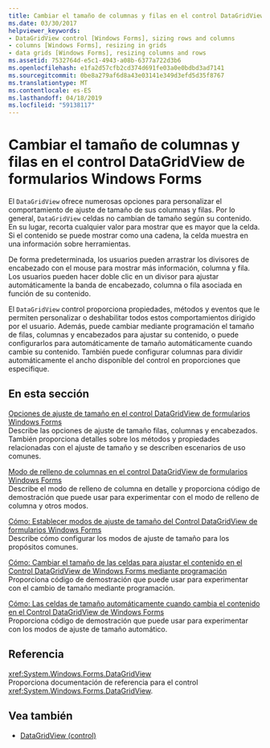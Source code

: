 ```yaml
---
title: Cambiar el tamaño de columnas y filas en el control DataGridView de formularios Windows Forms
ms.date: 03/30/2017
helpviewer_keywords:
- DataGridView control [Windows Forms], sizing rows and columns
- columns [Windows Forms], resizing in grids
- data grids [Windows Forms], resizing columns and rows
ms.assetid: 7532764d-e5c1-4943-a08b-6377a722d3b6
ms.openlocfilehash: e1fa2d57cfb2cd374d691fe03a0e0bdbd3ad7141
ms.sourcegitcommit: 0be8a279af6d8a43e03141e349d3efd5d35f8767
ms.translationtype: MT
ms.contentlocale: es-ES
ms.lasthandoff: 04/18/2019
ms.locfileid: "59138117"
---
```

# <a name="resizing-columns-and-rows-in-the-windows-forms-datagridview-control"></a>Cambiar el tamaño de columnas y filas en el control DataGridView de formularios Windows Forms
El `DataGridView` ofrece numerosas opciones para personalizar el comportamiento de ajuste de tamaño de sus columnas y filas. Por lo general, `DataGridView` celdas no cambian de tamaño según su contenido. En su lugar, recorta cualquier valor para mostrar que es mayor que la celda. Si el contenido se puede mostrar como una cadena, la celda muestra en una información sobre herramientas.  
  
 De forma predeterminada, los usuarios pueden arrastrar los divisores de encabezado con el mouse para mostrar más información, columna y fila. Los usuarios pueden hacer doble clic en un divisor para ajustar automáticamente la banda de encabezado, columna o fila asociada en función de su contenido.  
  
 El `DataGridView` control proporciona propiedades, métodos y eventos que le permiten personalizar o deshabilitar todos estos comportamientos dirigido por el usuario. Además, puede cambiar mediante programación el tamaño de filas, columnas y encabezados para ajustar su contenido, o puede configurarlos para automáticamente de tamaño automáticamente cuando cambie su contenido. También puede configurar columnas para dividir automáticamente el ancho disponible del control en proporciones que especifique.  
  
## <a name="in-this-section"></a>En esta sección  
 [Opciones de ajuste de tamaño en el control DataGridView de formularios Windows Forms](sizing-options-in-the-windows-forms-datagridview-control.md)  
 Describe las opciones de ajuste de tamaño filas, columnas y encabezados. También proporciona detalles sobre los métodos y propiedades relacionadas con el ajuste de tamaño y se describen escenarios de uso comunes.  
  
 [Modo de relleno de columnas en el control DataGridView de formularios Windows Forms](column-fill-mode-in-the-windows-forms-datagridview-control.md)  
 Describe el modo de relleno de columna en detalle y proporciona código de demostración que puede usar para experimentar con el modo de relleno de columna y otros modos.  
  
 [Cómo: Establecer modos de ajuste de tamaño del Control DataGridView de formularios Windows Forms](how-to-set-the-sizing-modes-of-the-windows-forms-datagridview-control.md)  
 Describe cómo configurar los modos de ajuste de tamaño para los propósitos comunes.  
  
 [Cómo: Cambiar el tamaño de las celdas para ajustar el contenido en el Control DataGridView de Windows Forms mediante programación](programmatically-resize-cells-to-fit-content-in-the-datagrid.md)  
 Proporciona código de demostración que puede usar para experimentar con el cambio de tamaño mediante programación.  
  
 [Cómo: Las celdas de tamaño automáticamente cuando cambia el contenido en el Control DataGridView de Windows Forms](automatically-resize-cells-when-content-changes-in-the-datagrid.md)  
 Proporciona código de demostración que puede usar para experimentar con los modos de ajuste de tamaño automático.  
  
## <a name="reference"></a>Referencia  
 <xref:System.Windows.Forms.DataGridView>  
 Proporciona documentación de referencia para el control <xref:System.Windows.Forms.DataGridView>.  
  
## <a name="see-also"></a>Vea también

- [DataGridView (control)](datagridview-control-windows-forms.md)
